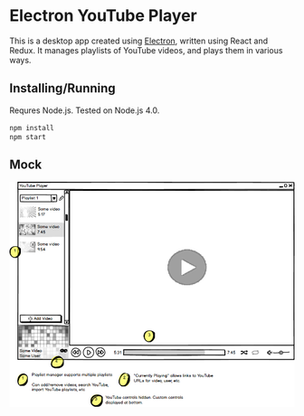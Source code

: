 Electron YouTube Player
=======================

This is a desktop app created using [Electron](http://electron.atom.io/), written using React and Redux. It manages playlists of YouTube videos, and plays them in various ways.

Installing/Running
------------------

Requres Node.js. Tested on Node.js 4.0.

```
npm install
npm start
```

Mock
----

![Mockup](mocks/mock.png)
